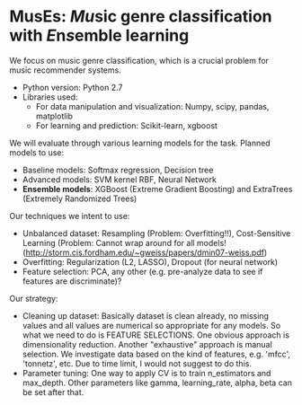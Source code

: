 # MusEs: *Mu*sic genre cla*s*sification with *E*n*s*emble learning

We focus on music genre classification, which is a crucial problem for music recommender systems.

- Python version: Python 2.7
- Libraries used: 
	- For data manipulation and visualization: Numpy, scipy, pandas, matplotlib
	- For learning and prediction: Scikit-learn, xgboost


We will evaluate through various learning models for the task. Planned models to use:
- Baseline models: Softmax regression, Decision tree
- Advanced models: SVM kernel RBF, Neural Network
- **Ensemble models**: XGBoost (Extreme Gradient Boosting) and ExtraTrees (Extremely Randomized Trees)

Our techniques we intent to use:
- Unbalanced dataset: Resampling (Problem: Overfitting!!), Cost-Sensitive Learning (Problem: Cannot wrap around for all models! (http://storm.cis.fordham.edu/~gweiss/papers/dmin07-weiss.pdf)
- Overfitting: Regularization (L2, LASSO), Dropout (for neural network)
- Feature selection: PCA, any other (e.g. pre-analyze data to see if features are discriminate)?

Our strategy:
- Cleaning up dataset: Basically dataset is clean already, no missing values and all values are numerical so appropriate for any models. So what we need to do is FEATURE SELECTIONS. One obvious approach is dimensionality reduction. Another "exhaustive" approach is manual selection. We investigate data based on the kind of features, e.g. 'mfcc', 'tonnetz', etc. Due to time limit, I would not suggest to do this.
- Parameter tuning: One way to apply CV is to train n_estimators and max_depth. Other parameters like gamma, learning_rate, alpha, beta can be set after that.  

